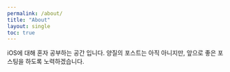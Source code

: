 ```yaml
---
permalink: /about/
title: "About"
layout: single
toc: true
---
```


iOS에 대해 혼자 공부하는 공간 입니다. 양질의 포스트는 아직 아니지만, 앞으로 좋은 포스팅을 하도록 노력하겠습니다.
